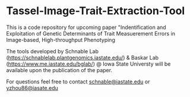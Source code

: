 # Tassel-Image-Trait-Extraction-Tool

This is a code repository for upcoming paper "Indentification and Exploitation of Genetic Determinants of Trait Measuerement Errors in Image-based, High-throughput Phenotyping

The tools developed by Schnable Lab (https://schnablelab.plantgenomics.iastate.edu/) & Baskar Lab (https://www.me.iastate.edu/bglab/) @ Iowa State Universty will be available upon the publication of the paper. 

For questions feel free to contact schnable@iastate.edu or yzhou86@iasate.edu
